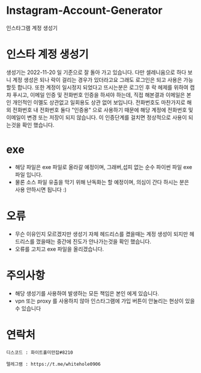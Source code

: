 # Instagram-Account-Generator
인스타그램 계정 생성기

# 인스타 계정 생성기
생성기는 2022-11-20 일 기준으로 잘 돌아 가고 있습니다. 
다만 셀레니움으로 하다 보니 계정 생성은 되나 락이 걸리는 경우가 있더라고요 그래도 로그인은 되고 사용은 가능할듯 합니다.
또한 계정이 일시정지 되었다고 뜨시는분은 로그인 후 락 헤제를 위하여 캡챠 푸시고, 이메일 인증 및 전화번호 인증을 하셔야 하는데,
직접 해본결과 이메일은 본인 개인적인 이멜도 상관없고 일회용도 상관 없어 보입니다. 전화번호도 마찬가지로 해외 전화번호 내 전화번호 
둘다 "인증용" 으로 사용하기 때문에 해당 계정에 전화번호 및 이메일이 변경 또는 저장이 되지 않습니다. 이 인증단계를 걸치면 정상적으로 사용이 되는것을
확인 했습니다.

# exe
- 해당 파일은 exe 파일로 올라갈 예정이며, 그래버,섭피 없는 순수 파이썬 파일 exe 파일 입니다.
- 물론 소스 파일 유출을 막기 위해 난독화는 할 예정이며, 의심이 간다 하시는 분은 사용 안하시면 됩니다 :)

# 오류
- 무슨 이유인지 모르겠지만 생성기 자체 헤드리스를 켰을때는 계정 생성이 되지만 헤드리스를 껐을때는 중간에 진도가 안나가는것을 확인 했습니다.
- 오류를 고치고 exe 파일을 올리겠습니다.

# 주의사항
- 해당 생성기를 사용하여 발생하는 모든 책임은 본인 에게 있습니다.
- vpn 또는 proxy 를 사용하지 않아 인스타그램에 가입 버튼이 안눌리는 현상이 있을수 있습니다

# 연락처 
`디스코드 : 화이트홀미만잡#8210`

`텔레그램 : https://t.me/whitehole0906`

